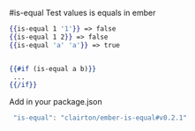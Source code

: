 #is-equal
 Test values is equals in ember

 ```hbs
 {{is-equal 1 '1'}} => false
 {{is-equal 1 2}} => false
 {{is-equal 'a' 'a'}} => true


 {{#if (is-equal a b)}}
  ...
 {{/if}}
 ```

 Add in your package.json

 ```javascript
  "is-equal": "clairton/ember-is-equal#v0.2.1"
 ```
